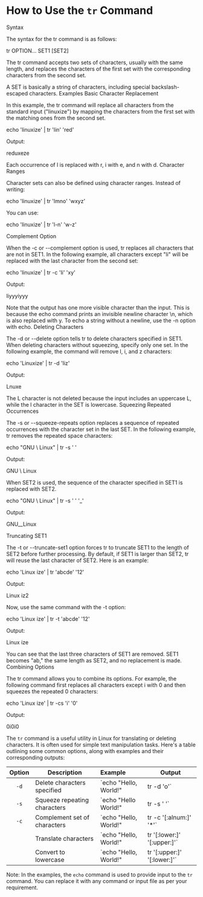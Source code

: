 # How to Use the `tr` Command 

Syntax

The syntax for the tr command is as follows:

tr OPTION... SET1 [SET2]

The tr command accepts two sets of characters, usually with the same length, and
replaces the characters of the first set with the corresponding characters from
the second set.

A SET is basically a string of characters, including special backslash-escaped
characters.
Examples
Basic Character Replacement

In this example, the tr command will replace all characters from the standard
input ("linuxize") by mapping the characters from the first set with the
matching ones from the second set.

echo 'linuxize' | tr 'lin' 'red'

Output:

reduxeze

Each occurrence of l is replaced with r, i with e, and n with d.
Character Ranges

Character sets can also be defined using character ranges. Instead of writing:

echo 'linuxize' | tr 'lmno' 'wxyz'

You can use:

echo 'linuxize' | tr 'l-n' 'w-z'

Complement Option

When the -c or --complement option is used, tr replaces all characters that are
not in SET1. In the following example, all characters except "li" will be
replaced with the last character from the second set:

echo 'linuxize' | tr -c 'li' 'xy'

Output:

liyyyiyyy

Note that the output has one more visible character than the input. This is
because the echo command prints an invisible newline character \n, which is also
replaced with y. To echo a string without a newline, use the -n option with
echo.
Deleting Characters

The -d or --delete option tells tr to delete characters specified in SET1. When
deleting characters without squeezing, specify only one set. In the following
example, the command will remove l, i, and z characters:

echo 'Linuxize' | tr -d 'liz'

Output:

Lnuxe

The L character is not deleted because the input includes an uppercase L, while
the l character in the SET is lowercase.
Squeezing Repeated Occurrences

The -s or --squeeze-repeats option replaces a sequence of repeated occurrences
with the character set in the last SET. In the following example, tr removes the
repeated space characters:

echo "GNU     \    Linux" | tr -s ' '

Output:

GNU \ Linux

When SET2 is used, the sequence of the character specified in SET1 is replaced
with SET2.

echo "GNU     \    Linux" | tr -s ' ' '_'

Output:

GNU_\_Linux

Truncating SET1

The -t or --truncate-set1 option forces tr to truncate SET1 to the length of
SET2 before further processing. By default, if SET1 is larger than SET2, tr will
reuse the last character of SET2. Here is an example:

echo 'Linux ize' | tr 'abcde' '12'

Output:

Linux iz2

Now, use the same command with the -t option:

echo 'Linux ize' | tr -t 'abcde' '12'

Output:

Linux ize

You can see that the last three characters of SET1 are removed. SET1 becomes
"ab," the same length as SET2, and no replacement is made.
Combining Options

The tr command allows you to combine its options. For example, the following
command first replaces all characters except i with 0 and then squeezes the
repeated 0 characters:

echo 'Linux ize' | tr -cs 'i' '0'

Output:

0i0i0

The `tr` command is a useful utility in Linux for translating or deleting
characters. It is often used for simple text manipulation tasks. Here's a table
outlining some common options, along with examples and their corresponding
outputs:

| Option | Description                  | Example                                             | Output          |
| :----: | ---------------------------- | :-------------------------------------------------- | --------------- |
|  `-d`  | Delete characters specified  | `echo "Hello, World!" | tr -d 'o'`                  | `Hell, Wrld!`   |
|  `-s`  | Squeeze repeating characters | `echo "Hello     World!" | tr -s ' '`               | `Hello World!`  |
|  `-c`  | Complement set of characters | `echo "Hello, World!" | tr -c '[:alnum:]' '*'`      | `*************` |
|        | Translate characters         | `echo "Hello, World!" | tr '[:lower:]' '[:upper:]'` | `HELLO, WORLD!` |
|        | Convert to lowercase         | `echo "Hello, World!" | tr '[:upper:]' '[:lower:]'` | `hello, world!` |

Note: In the examples, the `echo` command is used to provide input to the `tr`
command. You can replace it with any command or input file as per your
requirement.



